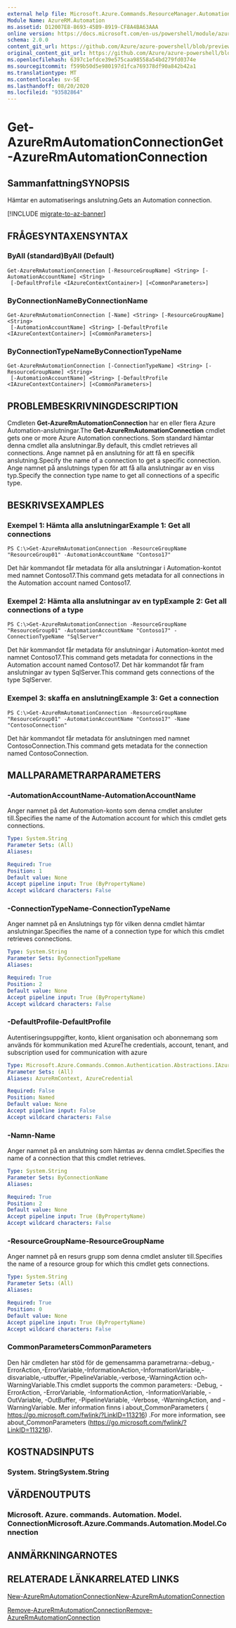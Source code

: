 ```yaml
---
external help file: Microsoft.Azure.Commands.ResourceManager.Automation.dll-Help.xml
Module Name: AzureRM.Automation
ms.assetid: D12007E8-8693-45B9-8919-CF8A4BA63AAA
online version: https://docs.microsoft.com/en-us/powershell/module/azurerm.automation/get-azurermautomationconnection
schema: 2.0.0
content_git_url: https://github.com/Azure/azure-powershell/blob/preview/src/ResourceManager/Automation/Commands.Automation/help/Get-AzureRMAutomationConnection.md
original_content_git_url: https://github.com/Azure/azure-powershell/blob/preview/src/ResourceManager/Automation/Commands.Automation/help/Get-AzureRMAutomationConnection.md
ms.openlocfilehash: 6397c1efdce39e575caa98558a54bd279fd0374e
ms.sourcegitcommit: f599b50d5e980197d1fca769378df90a842b42a1
ms.translationtype: MT
ms.contentlocale: sv-SE
ms.lasthandoff: 08/20/2020
ms.locfileid: "93582864"
---
```

# <span data-ttu-id="1fd3d-101">Get-AzureRmAutomationConnection</span><span class="sxs-lookup"><span data-stu-id="1fd3d-101">Get-AzureRmAutomationConnection</span></span>

## <span data-ttu-id="1fd3d-102">Sammanfattning</span><span class="sxs-lookup"><span data-stu-id="1fd3d-102">SYNOPSIS</span></span>
<span data-ttu-id="1fd3d-103">Hämtar en automatiserings anslutning.</span><span class="sxs-lookup"><span data-stu-id="1fd3d-103">Gets an Automation connection.</span></span>

[!INCLUDE [migrate-to-az-banner](../../includes/migrate-to-az-banner.md)]

## <span data-ttu-id="1fd3d-104">FRÅGESYNTAXEN</span><span class="sxs-lookup"><span data-stu-id="1fd3d-104">SYNTAX</span></span>

### <span data-ttu-id="1fd3d-105">ByAll (standard)</span><span class="sxs-lookup"><span data-stu-id="1fd3d-105">ByAll (Default)</span></span>
```
Get-AzureRmAutomationConnection [-ResourceGroupName] <String> [-AutomationAccountName] <String>
 [-DefaultProfile <IAzureContextContainer>] [<CommonParameters>]
```

### <span data-ttu-id="1fd3d-106">ByConnectionName</span><span class="sxs-lookup"><span data-stu-id="1fd3d-106">ByConnectionName</span></span>
```
Get-AzureRmAutomationConnection [-Name] <String> [-ResourceGroupName] <String>
 [-AutomationAccountName] <String> [-DefaultProfile <IAzureContextContainer>] [<CommonParameters>]
```

### <span data-ttu-id="1fd3d-107">ByConnectionTypeName</span><span class="sxs-lookup"><span data-stu-id="1fd3d-107">ByConnectionTypeName</span></span>
```
Get-AzureRmAutomationConnection [-ConnectionTypeName] <String> [-ResourceGroupName] <String>
 [-AutomationAccountName] <String> [-DefaultProfile <IAzureContextContainer>] [<CommonParameters>]
```

## <span data-ttu-id="1fd3d-108">PROBLEMBESKRIVNING</span><span class="sxs-lookup"><span data-stu-id="1fd3d-108">DESCRIPTION</span></span>
<span data-ttu-id="1fd3d-109">Cmdleten **Get-AzureRmAutomationConnection** har en eller flera Azure Automation-anslutningar.</span><span class="sxs-lookup"><span data-stu-id="1fd3d-109">The **Get-AzureRmAutomationConnection** cmdlet gets one or more Azure Automation connections.</span></span>
<span data-ttu-id="1fd3d-110">Som standard hämtar denna cmdlet alla anslutningar.</span><span class="sxs-lookup"><span data-stu-id="1fd3d-110">By default, this cmdlet retrieves all connections.</span></span>
<span data-ttu-id="1fd3d-111">Ange namnet på en anslutning för att få en specifik anslutning.</span><span class="sxs-lookup"><span data-stu-id="1fd3d-111">Specify the name of a connection to get a specific connection.</span></span>
<span data-ttu-id="1fd3d-112">Ange namnet på anslutnings typen för att få alla anslutningar av en viss typ.</span><span class="sxs-lookup"><span data-stu-id="1fd3d-112">Specify the connection type name to get all connections of a specific type.</span></span>

## <span data-ttu-id="1fd3d-113">BESKRIVS</span><span class="sxs-lookup"><span data-stu-id="1fd3d-113">EXAMPLES</span></span>

### <span data-ttu-id="1fd3d-114">Exempel 1: Hämta alla anslutningar</span><span class="sxs-lookup"><span data-stu-id="1fd3d-114">Example 1: Get all connections</span></span>
```
PS C:\>Get-AzureRmAutomationConnection -ResourceGroupName "ResourceGroup01" -AutomationAccountName "Contoso17"
```

<span data-ttu-id="1fd3d-115">Det här kommandot får metadata för alla anslutningar i Automation-kontot med namnet Contoso17.</span><span class="sxs-lookup"><span data-stu-id="1fd3d-115">This command gets metadata for all connections in the Automation account named Contoso17.</span></span>

### <span data-ttu-id="1fd3d-116">Exempel 2: Hämta alla anslutningar av en typ</span><span class="sxs-lookup"><span data-stu-id="1fd3d-116">Example 2: Get all connections of a type</span></span>
```
PS C:\>Get-AzureRmAutomationConnection -ResourceGroupName "ResourceGroup01" -AutomationAccountName "Contoso17" -ConnectionTypeName "SqlServer"
```

<span data-ttu-id="1fd3d-117">Det här kommandot får metadata för anslutningar i Automation-kontot med namnet Contoso17.</span><span class="sxs-lookup"><span data-stu-id="1fd3d-117">This command gets metadata for connections in the Automation account named Contoso17.</span></span>
<span data-ttu-id="1fd3d-118">Det här kommandot får fram anslutningar av typen SqlServer.</span><span class="sxs-lookup"><span data-stu-id="1fd3d-118">This command gets connections of the type SqlServer.</span></span>

### <span data-ttu-id="1fd3d-119">Exempel 3: skaffa en anslutning</span><span class="sxs-lookup"><span data-stu-id="1fd3d-119">Example 3: Get a connection</span></span>
```
PS C:\>Get-AzureRmAutomationConnection -ResourceGroupName "ResourceGroup01" -AutomationAccountName "Contoso17" -Name "ContosoConnection"
```

<span data-ttu-id="1fd3d-120">Det här kommandot får metadata för anslutningen med namnet ContosoConnection.</span><span class="sxs-lookup"><span data-stu-id="1fd3d-120">This command gets metadata for the connection named ContosoConnection.</span></span>

## <span data-ttu-id="1fd3d-121">MALLPARAMETRAR</span><span class="sxs-lookup"><span data-stu-id="1fd3d-121">PARAMETERS</span></span>

### <span data-ttu-id="1fd3d-122">-AutomationAccountName</span><span class="sxs-lookup"><span data-stu-id="1fd3d-122">-AutomationAccountName</span></span>
<span data-ttu-id="1fd3d-123">Anger namnet på det Automation-konto som denna cmdlet ansluter till.</span><span class="sxs-lookup"><span data-stu-id="1fd3d-123">Specifies the name of the Automation account for which this cmdlet gets connections.</span></span>

```yaml
Type: System.String
Parameter Sets: (All)
Aliases:

Required: True
Position: 1
Default value: None
Accept pipeline input: True (ByPropertyName)
Accept wildcard characters: False
```

### <span data-ttu-id="1fd3d-124">-ConnectionTypeName</span><span class="sxs-lookup"><span data-stu-id="1fd3d-124">-ConnectionTypeName</span></span>
<span data-ttu-id="1fd3d-125">Anger namnet på en Anslutnings typ för vilken denna cmdlet hämtar anslutningar.</span><span class="sxs-lookup"><span data-stu-id="1fd3d-125">Specifies the name of a connection type for which this cmdlet retrieves connections.</span></span>

```yaml
Type: System.String
Parameter Sets: ByConnectionTypeName
Aliases:

Required: True
Position: 2
Default value: None
Accept pipeline input: True (ByPropertyName)
Accept wildcard characters: False
```

### <span data-ttu-id="1fd3d-126">-DefaultProfile</span><span class="sxs-lookup"><span data-stu-id="1fd3d-126">-DefaultProfile</span></span>
<span data-ttu-id="1fd3d-127">Autentiseringsuppgifter, konto, klient organisation och abonnemang som används för kommunikation med Azure</span><span class="sxs-lookup"><span data-stu-id="1fd3d-127">The credentials, account, tenant, and subscription used for communication with azure</span></span>

```yaml
Type: Microsoft.Azure.Commands.Common.Authentication.Abstractions.IAzureContextContainer
Parameter Sets: (All)
Aliases: AzureRmContext, AzureCredential

Required: False
Position: Named
Default value: None
Accept pipeline input: False
Accept wildcard characters: False
```

### <span data-ttu-id="1fd3d-128">-Namn</span><span class="sxs-lookup"><span data-stu-id="1fd3d-128">-Name</span></span>
<span data-ttu-id="1fd3d-129">Anger namnet på en anslutning som hämtas av denna cmdlet.</span><span class="sxs-lookup"><span data-stu-id="1fd3d-129">Specifies the name of a connection that this cmdlet retrieves.</span></span>

```yaml
Type: System.String
Parameter Sets: ByConnectionName
Aliases:

Required: True
Position: 2
Default value: None
Accept pipeline input: True (ByPropertyName)
Accept wildcard characters: False
```

### <span data-ttu-id="1fd3d-130">-ResourceGroupName</span><span class="sxs-lookup"><span data-stu-id="1fd3d-130">-ResourceGroupName</span></span>
<span data-ttu-id="1fd3d-131">Anger namnet på en resurs grupp som denna cmdlet ansluter till.</span><span class="sxs-lookup"><span data-stu-id="1fd3d-131">Specifies the name of a resource group for which this cmdlet gets connections.</span></span>

```yaml
Type: System.String
Parameter Sets: (All)
Aliases:

Required: True
Position: 0
Default value: None
Accept pipeline input: True (ByPropertyName)
Accept wildcard characters: False
```

### <span data-ttu-id="1fd3d-132">CommonParameters</span><span class="sxs-lookup"><span data-stu-id="1fd3d-132">CommonParameters</span></span>
<span data-ttu-id="1fd3d-133">Den här cmdleten har stöd för de gemensamma parametrarna:-debug,-ErrorAction,-ErrorVariable,-InformationAction,-InformationVariable,-disvariable,-utbuffer,-PipelineVariable,-verbose,-WarningAction och-WarningVariable.</span><span class="sxs-lookup"><span data-stu-id="1fd3d-133">This cmdlet supports the common parameters: -Debug, -ErrorAction, -ErrorVariable, -InformationAction, -InformationVariable, -OutVariable, -OutBuffer, -PipelineVariable, -Verbose, -WarningAction, and -WarningVariable.</span></span> <span data-ttu-id="1fd3d-134">Mer information finns i about_CommonParameters ( https://go.microsoft.com/fwlink/?LinkID=113216) .</span><span class="sxs-lookup"><span data-stu-id="1fd3d-134">For more information, see about_CommonParameters (https://go.microsoft.com/fwlink/?LinkID=113216).</span></span>

## <span data-ttu-id="1fd3d-135">KOSTNADS</span><span class="sxs-lookup"><span data-stu-id="1fd3d-135">INPUTS</span></span>

### <span data-ttu-id="1fd3d-136">System. String</span><span class="sxs-lookup"><span data-stu-id="1fd3d-136">System.String</span></span>

## <span data-ttu-id="1fd3d-137">VÄRDEN</span><span class="sxs-lookup"><span data-stu-id="1fd3d-137">OUTPUTS</span></span>

### <span data-ttu-id="1fd3d-138">Microsoft. Azure. commands. Automation. Model. Connection</span><span class="sxs-lookup"><span data-stu-id="1fd3d-138">Microsoft.Azure.Commands.Automation.Model.Connection</span></span>

## <span data-ttu-id="1fd3d-139">ANMÄRKNINGAR</span><span class="sxs-lookup"><span data-stu-id="1fd3d-139">NOTES</span></span>

## <span data-ttu-id="1fd3d-140">RELATERADE LÄNKAR</span><span class="sxs-lookup"><span data-stu-id="1fd3d-140">RELATED LINKS</span></span>

[<span data-ttu-id="1fd3d-141">New-AzureRmAutomationConnection</span><span class="sxs-lookup"><span data-stu-id="1fd3d-141">New-AzureRmAutomationConnection</span></span>](./New-AzureRMAutomationConnection.md)

[<span data-ttu-id="1fd3d-142">Remove-AzureRmAutomationConnection</span><span class="sxs-lookup"><span data-stu-id="1fd3d-142">Remove-AzureRmAutomationConnection</span></span>](./Remove-AzureRMAutomationConnection.md)



